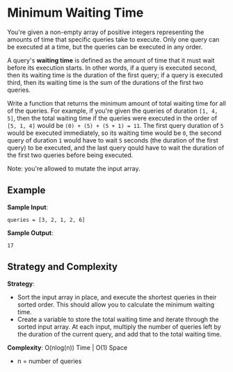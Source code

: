 # Minimum Waiting Time
You're given a non-empty array of positive integers representing the amounts of time that specific queries take to execute. Only one query can be executed at a time, but the queries can be executed in any order.  

A query's **waiting time** is defined as the amount of time that it must wait before its execution starts. In other words, if a query is executed second, then its waiting time is the duration of the first query; if a query is executed third, then its waiting time is the sum of the durations of the first two queries.  

Write a function that returns the minimum amount of total waiting time for all of the queries. For example, if you're given the queries of duration `[1, 4, 5]`, then the total waiting time if the queries were executed in the order of `[5, 1, 4]` would be `(0) + (5) + (5 + 1) = 11`. The first query duration of `5` would be executed immediately, so its waiting time would be `0`, the second query of duration `1` would have to wait `5` seconds (the duration of the first query) to be executed, and the last query qould have to wait the duration of the first two queries before being executed.  

Note: you're allowed to mutate the input array.  

## Example
__Sample Input__:
```
queries = [3, 2, 1, 2, 6]
```

__Sample Output__:
```
17
```

## Strategy and Complexity
__Strategy__:
* Sort the input array in place, and execute the shortest queries in their sorted order. This should allow you to calculate the minimum waiting time.
* Create a variable to store the total waiting time and iterate through the sorted input array. At each input, multiply the number of queries left by the duration of the current query, and add that to the total waiting time.  

__Complexity__: O(nlog(n)) Time | O(1) Space  
* n = number of queries